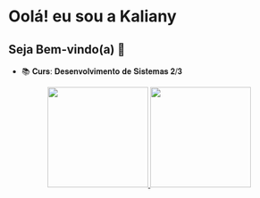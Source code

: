 # Oolá! eu sou a Kaliany 

## Seja Bem-vindo(a) 🌼

- 📚 𝐂𝐮𝐫𝐬: 𝐃𝐞𝐬𝐞𝐧𝐯𝐨𝐥𝐯𝐢𝐦𝐞𝐧𝐭𝐨 𝐝𝐞 𝐒𝐢𝐬𝐭𝐞𝐦𝐚𝐬 𝟐/𝟑

<div align="center">
  <a href="https://github.com/Kaaly06">
  <img height="180em" src="https://github-readme-stats.vercel.app/api?username=Kaaly06&show_icons=true&theme=synthwave&include_all_commits=true&count_private=true"/>
  <img height="180em" src="https://github-readme-stats.vercel.app/api/top-langs/?username=Kaaly06&layout=compact&langs_count=7&theme=synthwave"/>
</div>
 
